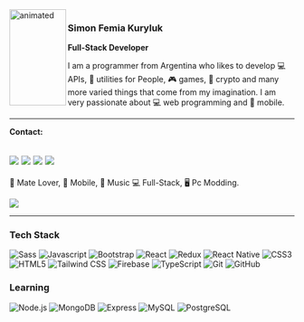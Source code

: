 <img align="left" src="https://media4.giphy.com/media/KzF5RL2nH3zKCJV1wR/giphy.gif?cid=790b7611f0807735047063f4c585d1adebf401f22ce9e975&rid=giphy.gif&ct=s" alt="animated" width="100px" height="170px" />

### Simon Femia Kuryluk
**Full-Stack Developer**

I am a programmer from Argentina who likes to develop 💻 APIs, 💜 utilities for People, 🎮 games, 💸 crypto and many more varied things that come from my imagination.
I am very passionate about 💻​ web programming and 📱​ mobile.

---
**Contact:**

<a href="https://twitter.com/SifekTft"><img src="https://img.shields.io/twitter/url?style=social&url=https%3A%2F%2Ftwitter.com%2FSifekTft"/></a>
<a href="https://www.linkedin.com/in/simon-femia-kuryluk/"><img src="https://img.shields.io/badge/LinkedIn-575757?logo=linkedin&logoColor=fff&style=flat-square#485A62"/></a>
<a href="https://kuryluk-web.vercel.app/"><img src="https://img.shields.io/badge/Portafolio-575757?logo=azurepipelines&logoColor=fff&style=flat-square#485A62"/></a>
<a href="simonfk2000@gmail.com"><img src="https://img.shields.io/badge/Gmail-575757?logo=gmail&logoColor=fff&style=flat-square#485A62"/></a>
---
🧉 Mate Lover, 📱 Mobile, 🎵 Music
💻 Full-Stack, 🖥️ Pc Modding.

![](https://komarev.com/ghpvc/?username=KurylukDev&color=green)

-----
### Tech Stack
![Sass](https://img.shields.io/badge/Sass-575757?logo=sass&logoColor=fff&style=flat-square#485A62)
![Javascript](https://img.shields.io/badge/Javascript-575757?logo=javascript&logoColor=fff&style=flat-square#F6E05E)
![Bootstrap](https://img.shields.io/badge/Bootstrap-575757?logo=bootstrap&logoColor=fff&style=flat-square#956f2e0)
![React](https://img.shields.io/badge/React-575757?logo=react&logoColor=fff&style=flat-square#956f2e0)
![Redux](https://img.shields.io/badge/Redux-575757?logo=redux&logoColor=fff&style=flat-square#956f2e0)
![React Native](https://img.shields.io/badge/ReactNative-575757?logo=react&logoColor=fff&style=flat-square#956f2e0)
![CSS3](https://img.shields.io/badge/CSS3-575757?logo=css3&logoColor=fff&style=flat-square#956f2e0)
![HTML5](https://img.shields.io/badge/HTML5-575757?logo=html5&logoColor=fff&style=flat-square#956f2e0)
![Tailwind CSS](https://img.shields.io/badge/Tailwind-575757?logo=tailwindcss&logoColor=fff&style=flat-square#956f2e0)
![Firebase](https://img.shields.io/badge/Firebase-575757?logo=firebase&logoColor=fff&style=flat-square#956f2e0)
![TypeScript](https://img.shields.io/badge/TypeScript-575757?logo=typescript&logoColor=fff&style=flat-square#956f2e0)
![Git](https://img.shields.io/badge/Git-575757?logo=git&logoColor=fff&style=flat-square#956f2e0)
![GitHub](https://img.shields.io/badge/GitHub-575757?logo=github&logoColor=fff&style=flat-square#956f2e0)


### Learning
![Node.js](https://img.shields.io/badge/Node.js-575757?logo=nodedotjs&logoColor=fff&style=flat-square#956f2e0)
![MongoDB](https://img.shields.io/badge/MongoDB-575757?logo=mongodb&logoColor=fff&style=flat-square#956f2e0) 
![Express](https://img.shields.io/badge/Express-575757?logo=express&logoColor=fff&style=flat-square#956f2e0)
![MySQL](https://img.shields.io/badge/MySQL-575757?logo=mysql&logoColor=fff&style=flat-square#956f2e0)
![PostgreSQL](https://img.shields.io/badge/PostgreSQL-575757?logo=postgresql&logoColor=fff&style=flat-square#956f2e0)


